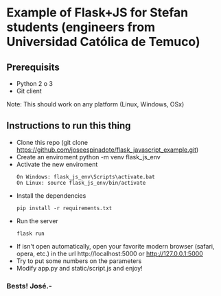 # Example of Flask+JS for Stefan students (engineers from Universidad Católica de Temuco)

## Prerequisits

- Python 2 o 3
- Git client

Note: This should work on any platform (Linux, Windows, OSx)

## Instructions to run this thing

- Clone this repo (git clone https://github.com/joseespinadote/flask_javascript_example.git)
- Create an enviroment
  python -m venv flask_js_env
- Activate the new enviroment
  ```
  On Windows: flask_js_env\Scripts\activate.bat
  On Linux: source flask_js_env/bin/activate
  ```
- Install the dependencies
  ```
  pip install -r requirements.txt
  ```
- Run the server
  ```
  flask run
  ```
- If isn't open automatically, open your favorite modern browser (safari, opera, etc.) in the url http://localhost:5000 or http://127.0.0.1:5000
- Try to put some numbers on the parameters
- Modify app.py and static/script.js and enjoy!

### Bests! José.-
